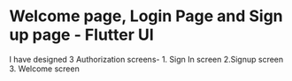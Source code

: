 # Welcome page, Login Page and Sign up page - Flutter UI

I have designed 3 Authorization screens- 1. Sign In screen 2.Signup screen 3. Welcome screen 
